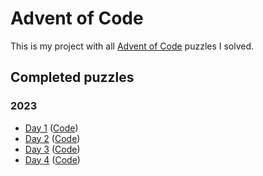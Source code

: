 # Advent of Code

This is my project with all [Advent of Code](https://adventofcode.com) puzzles I solved.

## Completed puzzles

### 2023

- [Day 1](https://adventofcode.com/2023/day/1) ([Code](https://github.com/FlorianLang06/advent-of-code/tree/main/2023/Day1))
- [Day 2](https://adventofcode.com/2023/day/2) ([Code](https://github.com/FlorianLang06/advent-of-code/tree/main/2023/Day2))
- [Day 3](https://adventofcode.com/2023/day/3) ([Code](https://github.com/FlorianLang06/advent-of-code/tree/main/2023/Day3))
- [Day 4](https://adventofcode.com/2023/day/4) ([Code](https://github.com/FlorianLang06/advent-of-code/tree/main/2023/Day4))

